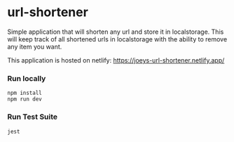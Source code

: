 # url-shortener

Simple application that will shorten any url and store it in localstorage.
This will keep track of all shortened urls in localstorage with the ability to remove any item you want. 

This application is hosted on netlify: https://joeys-url-shortener.netlify.app/

### Run locally
```
npm install
npm run dev
```

### Run Test Suite
```
jest
```
